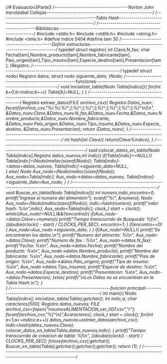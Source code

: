 //# Evaluacion3Parte3
/*-------------------------------------Norton John Irarrázabal Callejas-----------------------------------------------------*/
/*-----------------------------------------------Tabla Hash-----------------------------------------------------------------*/
/*----------------------------------------------Bibliotecas-----------------------------------------------------------------*/
#include <stdio.h>
#include <stdlib.h>
#include <string.h>
#include <time.h>
#define indice 5404
#define tam 30
/*-------------------------------------------Definir estructuras-------------------------------------------------------------*/
typedef struct registro{
    int Clave,N_fax;
    char Fecha[tam],Nombre_producto[tam],Nombre_fabricante[tam],
		 Pais_origen[tam],Tipo_insumo[tam],Especie_destino[tam],Presentacion[tam];
}Registro;
/*-------------------------------------------------------------------------------------------------------------------------*/
typedef struct nodo{
    Registro datos;
    struct nodo *siguiente_dato;
}Nodo;
/*-----------------------------------------------------funciones-----------------------------------------------------------*/
void inicializar_tabla(Nodo *Tabla[indice]){
	for(int b=0;b<indice;b++){
    	Tabla[b]=NULL;
    }
}
/*-------------------------------------------------------------------------------------------------------------------------*/
Registro extraer_datos(FILE *archivo_csv){
	Registro Datos_nuev;
	fscanf(archivo_csv,"%i;%i;%[^;];%[^;];%[^;];%[^;];%[^;];%[^;];%[^\n]\n",
	&Datos_nuev.Clave,&Datos_nuev.N_fax,&Datos_nuev.Fecha,&Datos_nuev.Nombre_producto,&Datos_nuev.Nombre_fabricante,
	&Datos_nuev.Pais_origen,&Datos_nuev.Tipo_insumo,&Datos_nuev.Especie_destino,
	&Datos_nuev.Presentacion);
	return (Datos_nuev);
}
/*-------------------------------------------------------------------------------------------------------------------------*/
int hash(int Clave){
	return(Clave%indice);
}
/*-------------------------------------------------------------------------------------------------------------------------*/
void colocar_datos_en_tabla(Nodo *Tabla[indice],Registro datos_nuevos,int indic){
	if(Tabla[indic]==NULL){
		Tabla[indic]=(Nodo*)malloc(sizeof(Nodo));
		Tabla[indic]->datos=datos_nuevos;
		Tabla[indic]->siguiente_dato=NULL;	
	}
	else{
		Nodo *Aux_nodo=(Nodo*)malloc(sizeof(Nodo));
		Aux_nodo=Tabla[indic];
		Aux_nodo->datos=datos_nuevos;
		Tabla[indice]->siguiente_dato=Aux_nodo;
	}
}
/*-------------------------------------------------------------------------------------------------------------------------*/
 void Buscar_en_tabla(Nodo *Tabla[indice]){
	int numero,indic,encontro=0;
	printf("Ingrese el numero del alimento\n");
    scanf("%i", &numero);
	Nodo *Aux_nodo=(Nodo*)malloc(sizeof(Nodo));
    indic=hash(numero);
    printf("valor hash: %i\n",indic);
	Aux_nodo=Tabla[indic];
	clock_t start = clock();
    while((Aux_nodo!=NULL)&&(!encontro)){
        if(Aux_nodo->datos.Clave==numero){
            printf("Tiempo transcurrido de Busqueda: %f\n", ((double)clock() - start) / CLOCKS_PER_SEC);
            encontro=1;
        }
        if(encontro==0){
        	Aux_nodo=Aux_nodo->siguiente_dato;
		}
    }
	if(Aux_nodo!=NULL){
        printf("Se encontraron los datos.\n");
        printf("Numero del alimento: %i\n", Aux_nodo->datos.Clave);
        printf("Numero de fax : %i\n", Aux_nodo->datos.N_fax);
        printf("Fecha: %s\n", Aux_nodo->datos.Fecha);
        printf("Nombre del producto: %s\n", Aux_nodo->datos.Nombre_producto);
        printf("Nombre del fabricante: %s\n", Aux_nodo->datos.Nombre_fabricante);
        printf("Pais de origen: %s\n", Aux_nodo->datos.Pais_origen);
        printf("Tipo de insumo: %s\n", Aux_nodo->datos.Tipo_insumo);
        printf("Especie de destino: %s\n", Aux_nodo->datos.Especie_destino);
        printf("Presentacion: %s\n", Aux_nodo->datos.Presentacion);
    }else{
        printf("\nLos Datos no se encuentran en la Tabla Hash.\n");
	}	
 }
/*--------------------------------------------------funcion principal-------------------------------------------------------*/
int main(){
	Nodo *Tabla[indice];
	inicializar_tabla(Tabla);getchar();
	int indic,a;
	char caracteres[500];
	Registro datos_nuevos;
	FILE *archivo_csv=fopen("insumosALIMENTACION_ver_007.csv","r");
	fscanf(archivo_csv,"%[^\n]",&caracteres);
	clock_t start = clock();
	for(int a=1;a<=indice;a++){	
		datos_nuevos=extraer_datos(archivo_csv);
		indic=hash(datos_nuevos.Clave);
		colocar_datos_en_tabla(Tabla,datos_nuevos,indic);
	}
	printf("Tiempo transcurrido de creacion de tabla: %f\n", ((double)clock() - start) / CLOCKS_PER_SEC);
	fclose(archivo_csv);getchar();
	Buscar_en_tabla(Tabla);getchar();getchar();getchar();
	return (1);
}
/*--------------------------------------------------------------------------------------------------------------------------*/
